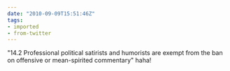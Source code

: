 ```yaml
---
date: "2010-09-09T15:51:46Z"
tags:
- imported
- from-twitter
---
```

"14.2 Professional political satirists and humorists are exempt from the ban on offensive or mean-spirited commentary" haha!
